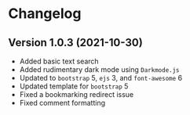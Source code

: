 # Changelog

## Version 1.0.3 (2021-10-30)

* Added basic text search
* Added rudimentary dark mode using `Darkmode.js`
* Updated to `bootstrap` 5, `ejs` 3, and `font-awesome` 6
* Updated template for `bootstrap` 5
* Fixed a bookmarking redirect issue
* Fixed comment formatting
